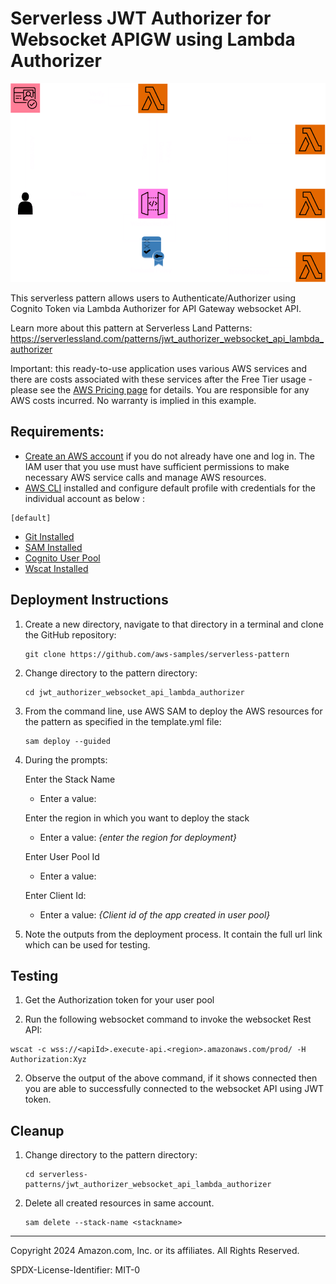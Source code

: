 # Serverless JWT Authorizer for Websocket APIGW using Lambda Authorizer
![Concept](./images/flow.png)

This serverless pattern allows users to Authenticate/Authorizer using Cognito Token via Lambda Authorizer for API Gateway websocket API. 

Learn more about this pattern at Serverless Land Patterns: https://serverlessland.com/patterns/jwt_authorizer_websocket_api_lambda_authorizer

Important: this ready-to-use application uses various AWS services and there are costs associated with these services after the Free Tier usage - please see the [AWS Pricing page](https://aws.amazon.com/pricing/) for details. You are responsible for any AWS costs incurred. No warranty is implied in this example.

## Requirements:

* [Create an AWS account](https://portal.aws.amazon.com/gp/aws/developer/registration/index.html) if you do not already have one and log in. The IAM user that you use must have sufficient permissions to make necessary AWS service calls and manage AWS resources.
* [AWS CLI](https://docs.aws.amazon.com/cli/latest/userguide/install-cliv2.html) installed and configure default profile with credentials for the individual account as below :
```
[default]
```
* [Git Installed](https://git-scm.com/book/en/v2/Getting-Started-Installing-Git)
* [SAM Installed](https://docs.aws.amazon.com/serverless-application-model/latest/developerguide/install-sam-cli.html)
* [Cognito User Pool](https://docs.aws.amazon.com/cognito/latest/developerguide/cognito-user-identity-pools.html)
* [Wscat Installed](https://docs.aws.amazon.com/apigateway/latest/developerguide/apigateway-how-to-call-websocket-api-wscat.html)

## Deployment Instructions

1. Create a new directory, navigate to that directory in a terminal and clone the GitHub repository:
    ``` 
    git clone https://github.com/aws-samples/serverless-pattern
    ```
1. Change directory to the pattern directory:
    ```
    cd jwt_authorizer_websocket_api_lambda_authorizer
    ```
1. From the command line, use AWS SAM to deploy the AWS resources for the pattern as specified in the template.yml file:
    ```
    sam deploy --guided
    ```
1. During the prompts:

   Enter the Stack Name
    - Enter a value:

   Enter the region in which you want to deploy the stack
    - Enter a value: *{enter the region for deployment}*

   Enter User Pool Id
    - Enter a value:

   Enter Client Id:
    - Enter a value: *{Client id of the app created in user pool}*


1. Note the outputs from the deployment process. It contain the full url link which can be used for testing.

## Testing
1. Get the Authorization token for your user pool

1. Run the following websocket command to invoke the websocket Rest API:
```
wscat -c wss://<apiId>.execute-api.<region>.amazonaws.com/prod/ -H Authorization:Xyz
```

2. Observe the output of the above command, if it shows connected then you are able to successfully connected to the websocket API using JWT token. 

## Cleanup
 
1. Change directory to the pattern directory:
    ```
    cd serverless-patterns/jwt_authorizer_websocket_api_lambda_authorizer
    ```
1. Delete all created resources in same account.
    ```
    sam delete --stack-name <stackname>
    ```

----
Copyright 2024 Amazon.com, Inc. or its affiliates. All Rights Reserved.

SPDX-License-Identifier: MIT-0
